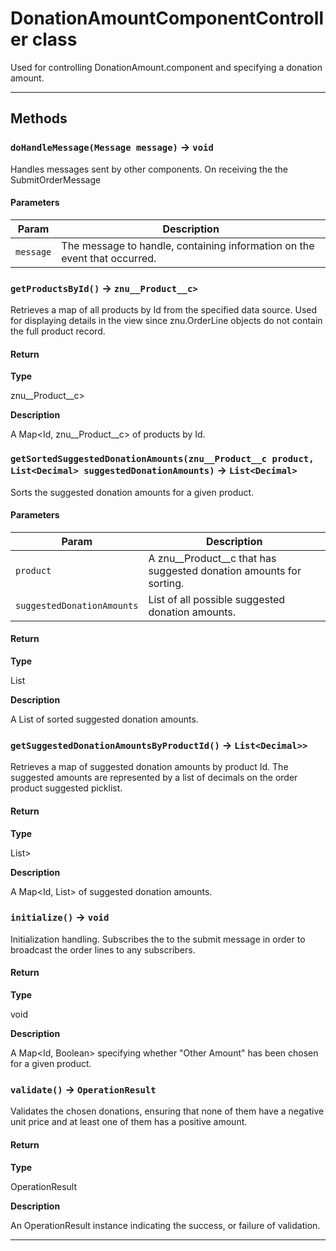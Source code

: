 # DonationAmountComponentController class

Used for controlling DonationAmount.component and specifying a donation amount.

---
## Methods
### `doHandleMessage(Message message)` → `void`

Handles messages sent by other components. On receiving the the SubmitOrderMessage

#### Parameters
|Param|Description|
|-----|-----------|
|`message` |  The message to handle, containing information on the event that occurred. |

### `getProductsById()` → `znu__Product__c>`

Retrieves a map of all products by Id from the specified data source. Used for displaying details in the view since znu.OrderLine objects do not contain the full product record.

#### Return

**Type**

znu__Product__c>

**Description**

A Map<Id, znu__Product__c> of products by Id.

### `getSortedSuggestedDonationAmounts(znu__Product__c product, List<Decimal> suggestedDonationAmounts)` → `List<Decimal>`

Sorts the suggested donation amounts for a given product.

#### Parameters
|Param|Description|
|-----|-----------|
|`product` |  A znu__Product__c that has suggested donation amounts for sorting. |
|`suggestedDonationAmounts` |  List<Decimal> of all possible suggested donation amounts. |

#### Return

**Type**

List<Decimal>

**Description**

A List<Decimal> of sorted suggested donation amounts.

### `getSuggestedDonationAmountsByProductId()` → `List<Decimal>>`

Retrieves a map of suggested donation amounts by product Id. The suggested amounts are represented by a list of decimals on the order product suggested picklist.

#### Return

**Type**

List<Decimal>>

**Description**

A Map<Id, List<Decimal>> of suggested donation amounts.

### `initialize()` → `void`

Initialization handling. Subscribes the to the submit message in order to broadcast the order lines to any subscribers.

#### Return

**Type**

void

**Description**

A Map<Id, Boolean> specifying whether "Other Amount" has been chosen for a given product.

### `validate()` → `OperationResult`

Validates the chosen donations, ensuring that none of them have a negative unit price and at least one of them has a positive amount.

#### Return

**Type**

OperationResult

**Description**

An OperationResult instance indicating the success, or failure of validation.

---
